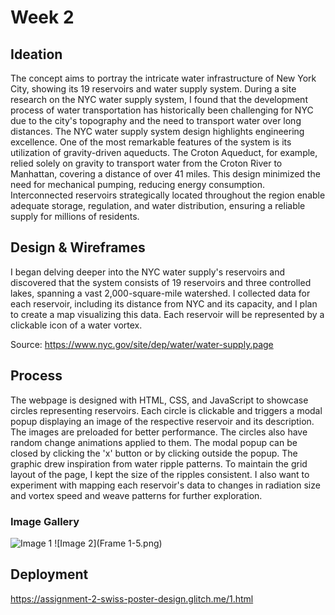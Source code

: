 # Week 2

## Ideation
The concept aims to portray the intricate water infrastructure of New York City, showing its 19 reservoirs and water supply system.
During a site research on the NYC water supply system, I found that the development process of water transportation has historically been challenging for NYC due to the city's topography and the need to transport water over long distances.
The NYC water supply system design highlights engineering excellence. One of the most remarkable features of the system is its utilization of gravity-driven aqueducts. The Croton Aqueduct, for example, relied solely on gravity to transport water from the Croton River to Manhattan, covering a distance of over 41 miles. This design minimized the need for mechanical pumping, reducing energy consumption. Interconnected reservoirs strategically located throughout the region enable adequate storage, regulation, and water distribution, ensuring a reliable supply for millions of residents.

## Design & Wireframes
I began delving deeper into the NYC water supply's reservoirs and discovered that the system consists of 19 reservoirs and three controlled lakes, spanning a vast 2,000-square-mile watershed.
I collected data for each reservoir, including its distance from NYC and its capacity, and I plan to create a map visualizing this data. Each reservoir will be represented by a clickable icon of a water vortex.

Source: https://www.nyc.gov/site/dep/water/water-supply.page

## Process
The webpage is designed with HTML, CSS, and JavaScript to showcase circles representing reservoirs. Each circle is clickable and triggers a modal popup displaying an image of the respective reservoir and its description. The images are preloaded for better performance. The circles also have random change animations applied to them. The modal popup can be closed by clicking the 'x' button or by clicking outside the popup. 
The graphic drew inspiration from water ripple patterns. To maintain the grid layout of the page, I kept the size of the ripples consistent. I also want to experiment with mapping each reservoir's data to changes in radiation size and vortex speed and weave patterns for further exploration.

### Image Gallery

![Image 1](![dc1a1f7fa842c0be0629815bc23060f3](https://github.com/laurenwong1207/Week-02/assets/128318910/0ef7d212-4f1e-401b-b06a-120ab9a68adf)
)
![Image 2](Frame 1-5.png)

## Deployment
https://assignment-2-swiss-poster-design.glitch.me/1.html
